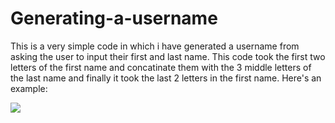 # Generating-a-username
This is a very simple code in which i have generated a username from asking the user to input their first and last name.
This code took the first two letters of the first name and concatinate them with the 3 middle letters of the last name and finally it took the last 2 letters in the first name.
Here's an example:


<img src="https://scontent.fhrk7-1.fna.fbcdn.net/v/t1.15752-9/134047554_800862153801034_7854672583031337303_n.png?_nc_cat=100&ccb=2&_nc_sid=ae9488&_nc_ohc=PI1xPVsHriwAX-uhEgt&_nc_ht=scontent.fhrk7-1.fna&oh=f8f613f039d275568ea7498127c7474a&oe=601113C6">
